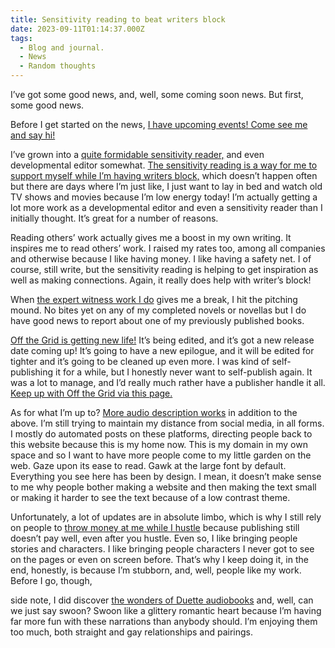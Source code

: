 ```yaml
---
title: Sensitivity reading to beat writers block
date: 2023-09-11T01:14:37.000Z
tags:
  - Blog and journal.
  - News
  - Random thoughts
---
```


I’ve got some good news, and, well, some coming soon news. But first, some good news.

Before I get started on the news, [I have upcoming events! Come see me and say hi!](https://robertkingett.com/live/)

I’ve grown into a [quite formidable sensitivity reader,](https://robertkingett.com/?p=5032) and even developmental editor somewhat. [The sensitivity reading is a way for me to support myself while I’m having writers block,](https://robertkingett.com/?p=5032) which doesn’t happen often but there are days where I’m just like, I just want to lay in bed and watch old TV shows and movies because I’m low energy today! I’m actually getting a lot more work as a developmental editor and even a sensitivity reader than I initially thought. It’s great for a number of reasons.

Reading others’ work actually gives me a boost in my own writing. It inspires me to read others’ work. I raised my rates too, among all companies and otherwise because I like having money. I like having a safety net. I of course, still write, but the sensitivity reading is helping to get inspiration as well as making connections. Again, it really does help with writer’s block!

When [the expert witness work I do](https://robertkingett.com/?p=1725/) gives me a break, I hit the pitching mound. No bites yet on any of my completed novels or novellas but I do have good news to report about one of my previously published books.

[Off the Grid is getting new life!](https://robertkingett.com/2017/04/07/off-the-grid-living-blind-without-the-internet/) It’s being edited, and it’s got a new release date coming up! It’s going to have a new epilogue, and it will be edited for tighter and it’s going to be cleaned up even more. I was kind of self-publishing it for a while, but I honestly never want to self-publish again. It was a lot to manage, and I’d really much rather have a publisher handle it all. [Keep up with Off the Grid via this page.](https://robertkingett.com/2017/04/07/off-the-grid-living-blind-without-the-internet/)

As for what I’m up to? [More audio description works](https://robertkingett.com/ad/) in addition to the above. I’m still trying to maintain my distance from social media, in all forms. I mostly do automated posts on these platforms, directing people back to this website because this is my home now. This is my domain in my own space and so I want to have more people come to my little garden on the web. Gaze upon its ease to read. Gawk at the large font by default. Everything you see here has been by design. I mean, it doesn’t make sense to me why people bother making a website and then making the text small or making it harder to see the text because of a low contrast theme.

Unfortunately, a lot of updates are in absolute limbo, which is why I still rely on people to [throw money at me while I hustle](/support) because publishing still doesn’t pay well, even after you hustle. Even so, I like bringing people stories and characters. I like bringing people characters I never got to see on the pages or even on screen before. That’s why I keep doing it, in the end, honestly, is because I’m stubborn, and, well, people like my work. Before I go, though,

side note, I did discover [the wonders of Duette audiobooks](https://lovelyaudiobooks.info/duet-narration/) and, well, can we just say swoon? Swoon like a glittery romantic heart because I’m having far more fun with these narrations than anybody should. I’m enjoying them too much, both straight and gay relationships and pairings.
